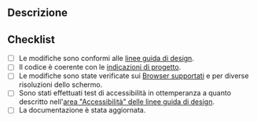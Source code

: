 <!--- IMPORTANTE: Rivedi [come contribuire](../CONTRIBUTING.md) nel caso tu non l'abbia già fatto. -->
<!--- Inserisci una sintesi delle modifiche nel titolo qui sopra -->

## Descrizione
<!--- Descrivi le modifiche in dettaglio -->
<!--- Se necessario, aggiungi "Fixes #XX" per chiudere automaticamente la issue indicata in caso di approvazione. -->

## Checklist
<!--- Controlla i punti seguenti, e inserisci una `x` nei campi d'interesse. -->
- [ ] Le modifiche sono conformi alle [linee guida di design](https://design-italia.readthedocs.io/it/stable/index.html).
- [ ] Il codice è coerente con le [indicazioni di progetto](https://italia.github.io/bootstrap-italia/docs/come-iniziare/).
- [ ] Le modifiche sono state verificate sui [Browser supportati](https://getbootstrap.com/docs/4.0/getting-started/browsers-devices/) e per diverse risoluzioni dello schermo.
- [ ] Sono stati effettuati test di accessibilità in ottemperanza a quanto descritto nell'[area "Accessibilità" delle linee guida di design](https://design-italia.readthedocs.io/it/stable/doc/service-design/accessibilita.html).
- [ ] La documentazione è stata aggiornata.

<!-- Se qualcosa non è chiaro, contattaci sullo Slack di Developers Italia (https://developersitalia.slack.com/messages/C04H3C19D52)! -->

